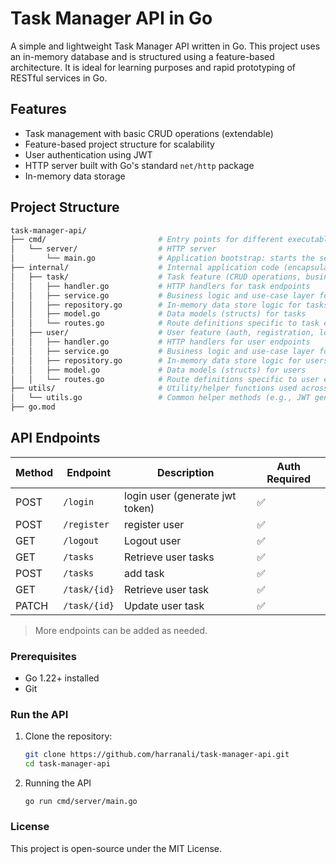# Task Manager API in Go
A simple and lightweight Task Manager API written in Go. This project uses an in-memory database and is structured using a feature-based architecture. It is ideal for learning purposes and rapid prototyping of RESTful services in Go.

## Features
- Task management with basic CRUD operations (extendable)
- Feature-based project structure for scalability
- User authentication using JWT
- HTTP server built with Go's standard `net/http` package
- In-memory data storage

## Project Structure
```bash
task-manager-api/
├── cmd/                         # Entry points for different executables
│   └── server/                  # HTTP server 
│       └── main.go              # Application bootstrap: starts the server and loads routes
├── internal/                    # Internal application code (encapsulated, not imported elsewhere)
│   ├── task/                    # Task feature (CRUD operations, business logic, routing)
│   │   ├── handler.go           # HTTP handlers for task endpoints
│   │   ├── service.go           # Business logic and use-case layer for tasks
│   │   ├── repository.go        # In-memory data store logic for tasks
│   │   ├── model.go             # Data models (structs) for tasks
│   │   └── routes.go            # Route definitions specific to task endpoints
│   ├── user/                    # User feature (auth, registration, login)
│   │   ├── handler.go           # HTTP handlers for user endpoints
│   │   ├── service.go           # Business logic and use-case layer for users
│   │   ├── repository.go        # In-memory data store logic for users
│   │   ├── model.go             # Data models (structs) for users
│   │   └── routes.go            # Route definitions specific to user endpoints
├── utils/                       # Utility/helper functions used across the app
│   └── utils.go                 # Common helper methods (e.g., JWT generation, validation)
├── go.mod    
```

## API Endpoints

| Method | Endpoint        | Description                           | Auth Required |
|--------|-----------------|---------------------------------------|---------------|
| POST   | `/login`        | login user (generate jwt token)       | ✅            |
| POST   | `/register`     | register user                         | ✅            |
| GET    | `/logout`       | Logout user                           | ✅            |
| GET    | `/tasks`        | Retrieve user tasks                   | ✅            |
| POST   | `/tasks`        | add task                              | ✅            |
| GET    | `/task/{id}`    | Retrieve user task                    | ✅            |
| PATCH  | `/task/{id}`    | Update user task                      | ✅            |

> More endpoints can be added as needed.

### Prerequisites
- Go 1.22+ installed
- Git

### Run the API
1. Clone the repository:
   ```bash
   git clone https://github.com/harranali/task-manager-api.git
   cd task-manager-api
   ```
2. Running the API
   ```
   go run cmd/server/main.go
   ```

### License
This project is open-source under the MIT License.

